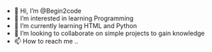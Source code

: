 - 👋 Hi, I’m @Begin2code
- 👀 I’m interested in learning Programming
- 🌱 I’m currently learning HTML and Python
- 💞️ I’m looking to collaborate on simple projects to gain knowledge
- 📫 How to reach me ..

<!---
Begin2code/Begin2code is a ✨ special ✨ repository because its `README.md` (this file) appears on your GitHub profile.
You can click the Preview link to take a look at your changes.
--->
